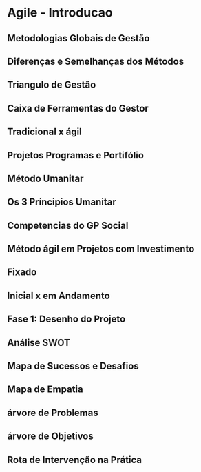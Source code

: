 # Agile - Introducao

## Metodologias Globais de Gestão

## Diferenças e Semelhanças dos Métodos

## Triangulo de Gestão

## Caixa de Ferramentas do Gestor

## Tradicional x ágil

## Projetos Programas e Portifólio

## Método Umanitar

## Os 3 Príncipios Umanitar

## Competencias do GP Social

## Método ágil em Projetos com Investimento

## Fixado

## Inicial x em Andamento

## Fase 1: Desenho do Projeto

## Análise SWOT

## Mapa de Sucessos e Desafios

## Mapa de Empatia

## árvore de Problemas

## árvore de Objetivos

## Rota de Intervenção na Prática
